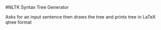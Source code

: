 #NLTK Syntax Tree Generator

Asks for an input sentence then draws the tree and prints tree in LaTeX qtree format
